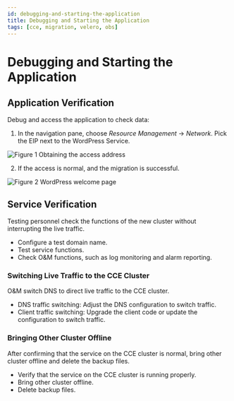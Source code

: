 ```yaml
---
id: debugging-and-starting-the-application
title: Debugging and Starting the Application
tags: [cce, migration, velero, obs]
---
```


# Debugging and Starting the Application

## Application Verification

Debug and access the application to check data:

1.  In the navigation pane, choose *Resource Management* -> *Network*. Pick the EIP next to the WordPress Service.

![**Figure 1** Obtaining the access address](https://arch-assets-dev.obs.eu-de.otc.t-systems.com/static/img/docs/best-practices/containers/cloud-container-engine/en-us_image_0264587870.png)

2.  If the access is normal, and the migration is successful.

![**Figure 2** WordPress welcome page](https://arch-assets-dev.obs.eu-de.otc.t-systems.com/static/img/docs/best-practices/containers/cloud-container-engine/en-us_image_0264587871.png)

## Service Verification

Testing personnel check the functions of the new cluster without interrupting the live traffic.

-  Configure a test domain name.
-  Test service functions.
-  Check O&M functions, such as log monitoring and alarm reporting.

### Switching Live Traffic to the CCE Cluster

O&M switch DNS to direct live traffic to the CCE cluster.

-  DNS traffic switching: Adjust the DNS configuration to switch traffic.
-  Client traffic switching: Upgrade the client code or update the configuration to switch traffic.

### Bringing Other Cluster Offline

After confirming that the service on the CCE cluster is normal, bring other cluster offline and delete the backup files.

-  Verify that the service on the CCE cluster is running properly.
-  Bring other cluster offline.
-  Delete backup files.